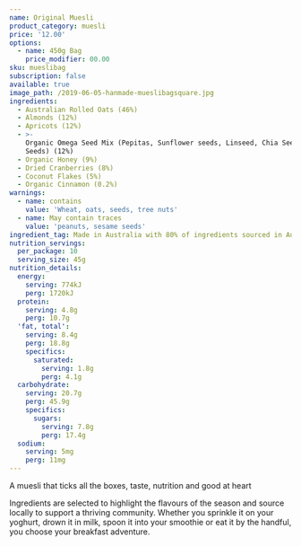 ```yaml
---
name: Original Muesli
product_category: muesli
price: '12.00'
options:
  - name: 450g Bag
    price_modifier: 00.00
sku: mueslibag
subscription: false
available: true
image_path: /2019-06-05-hanmade-mueslibagsquare.jpg
ingredients:
  - Australian Rolled Oats (46%)
  - Almonds (12%)
  - Apricots (12%)
  - >-
    Organic Omega Seed Mix (Pepitas, Sunflower seeds, Linseed, Chia Seed, Sesame
    Seeds) (12%)
  - Organic Honey (9%)
  - Dried Cranberries (8%)
  - Coconut Flakes (5%)
  - Organic Cinnamon (0.2%)
warnings:
  - name: contains
    value: 'Wheat, oats, seeds, tree nuts'
  - name: May contain traces
    value: 'peanuts, sesame seeds'
ingredient_tag: Made in Australia with 80% of ingredients sourced in Australia
nutrition_servings:
  per_package: 10
  serving_size: 45g
nutrition_details:
  energy:
    serving: 774kJ
    perg: 1720kJ
  protein:
    serving: 4.8g
    perg: 10.7g
  'fat, total':
    serving: 8.4g
    perg: 18.8g
    specifics:
      saturated:
        serving: 1.8g
        perg: 4.1g
  carbohydrate:
    serving: 20.7g
    perg: 45.9g
    specifics:
      sugars:
        serving: 7.8g
        perg: 17.4g
  sodium:
    serving: 5mg
    perg: 11mg
---
```


A muesli that ticks all the boxes, taste, nutrition and good at heart

Ingredients are selected to highlight the flavours of the season and source locally to support a thriving community. Whether you sprinkle it on your yoghurt, drown it in milk, spoon it into your smoothie or eat it by the handful, you choose your breakfast adventure.